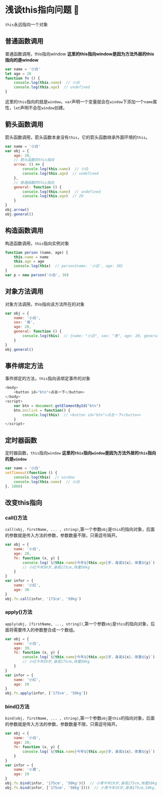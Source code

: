# 浅谈this指向问题 :seedling:
`this`永远指向一个对象

## 普通函数调用
普通函数调用，this指向window
**这里的this指向window是因为方法外层的this指向的是window**
```js
var name = '小白'
let age = 20
function fn () {
    console.log(this.name)  // 小白
    console.log(this.age)  // undefined
}
```
这里的`this`指向的就是`window`，`var`声明一个变量就会在`window`下添加一个`name`属性，`let`声明不会在`window`创建。

## 箭头函数调用
箭头函数调用，箭头函数本身没有`this`，它的箭头函数继承外面环境的`this`。
```js
var name = '小白'
var obj = {
    age: 20,
    // 箭头函数的this指向
    arrow: () => {
        console.log(this.name)  // 小白
        console.log(this.age)  // undefined
    },
    // 普通函数的this指向
    general: function () {
        console.log(this.name)  // undefined
        console.log(this.age)  // 20
    }
}
obj.arrow()
obj.general()
```

## 构造函数调用
构造函数调用，`this`指向实例对象
```js
function person (name, age) {
    this.name = name
    this.age = age
    console.log(this)  // person{name: '小白', age: 30}
}
var p = new person('小白', 30)
```

## 对象方法调用
对象方法调用，this指向该方法所在的对象
```js
var obj = {
    name: '小白',
    sex: '男',
    age: 20,
    general: function () {
        console.log(this)  // {name: "小白", sex: "男", age: 20, general: ƒ}
    }
}
obj.general()
```

## 事件绑定方法
事件绑定的方法，`this`指向该绑定事件的对象
```js
<body>
    <button id="btn">点击一下</button>
</body>
<script>
    var btn = document.getElementById("btn")
    btn.onclick = function() {
        console.log(this)  // <button id="btn">点击一下</button>
    }
</script>
```

## 定时器函数
定时器函数，`this`指向`window`
**这里的`this`指向`window`是因为方法外层的`this`指向的是`window`**
```js
var name = '小白'
setTimeout(function () {
    console.log(this)  // window
    console.log(this.name)  // 小白
}, 1000)
```

## 改变this指向

### call()方法
`call(obj, firstName, ... , string)`,第一个参数`obj`是`this`的指向对象，后面的参数就是传入方法的参数，参数数量不限，只需逗号隔开。
```js
var obj = {
    name: '小白',
    age: 20,
    fn: function (x, y) {
        console.log(`${this.name}今年${this.age}岁，身高${x}，体重${y}`)
        // 小红今年30岁,身高173cm,体重50kg
    }
}
var infor = {
    name: '小红',
    age: 30
}
obj.fn.call(infor, '173cm', '50kg')
```
### apply()方法
`apply(obj, [firstName, ..., string])`,第一个参数`obj`是`this`的指向对象，后面将需要传入的参数整合成一个数组。
```js
var obj = {
    name: '小白',
    age: 30,
    fn: function (x, y) {
        console.log(`${this.name}今年${this.age}岁，身高${x}，体重${y}`)
        // 小红今年20岁,身高175cm,体重50kg
    }
}
var infor = {
    name: '小红',
    age: 20
}
obj.fn.apply(infor, ['175cm', '50kg'])
```

### bind()方法
`bind(obj, firstName, ... , string)`,第一个参数`obj`是`this`的指向对象，后面的参数就是传入方法的参数，参数数量不限，只需逗号隔开。
```js
var obj = {
    name: '小白',
    age: 20,
    fn: function (x, y) {
        console.log(`${this.name}今年${this.age}岁，身高${x}，体重${y}`)
    }
}
var infor = {
    name: '小青',
    age: 19
}
obj.fn.bind(infor, '175cm', '50kg')()  // 小青今年19岁,身高175cm,体重50kg
obj.fn.bind(infor, ['175cm', '50kg'])()  // 小青今年19岁,身高175cm,50kg，体重undefined
```